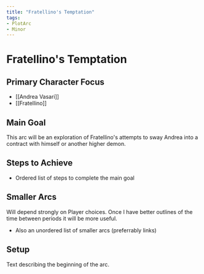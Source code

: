 ```yaml
---
title: "Fratellino's Temptation"
tags:
- PlotArc
- Minor
---
```


# Fratellino's Temptation
## Primary Character Focus
- [[Andrea Vasari]]
- [[Fratellino]]

## Main Goal
This arc will be an exploration of Fratellino's attempts to sway Andrea into a contract with himself or another higher demon.

## Steps to Achieve
 - Ordered list of steps to complete the main goal

## Smaller Arcs
Will depend strongly on Player choices.  Once I have better outlines of the time between periods it will be more useful.

- Also an unordered list of smaller arcs (preferrably links)

## Setup
Text describing the beginning of the arc. 
